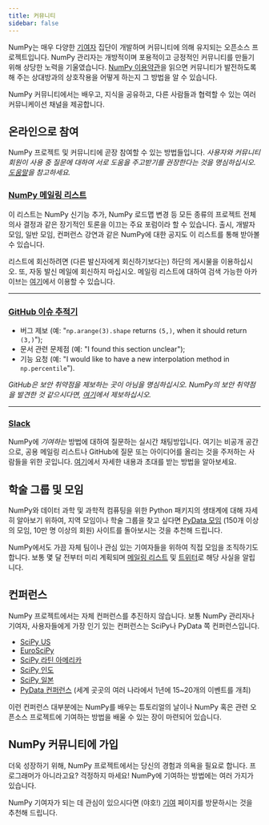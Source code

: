 ```yaml
---
title: 커뮤니티
sidebar: false
---
```


NumPy는 매우 다양한 [기여자](/gallery/team.html) 집단이 개발하며 커뮤니티에 의해 유지되는 오픈소스 프로젝트입니다. NumPy 관리자는 개방적이며 포용적이고 긍정적인 커뮤니티를 만들기 위해 상당한 노력을 기울였습니다. [NumPy 이용약관](/code-of-conduct)을 읽으면 커뮤니티가 발전하도록 해 주는 상대방과의 상호작용을 어떻게 하는지 그 방법을 알 수 있습니다.

NumPy 커뮤니티에서는 배우고, 지식을 공유하고, 다른 사람들과 협력할 수 있는 여러 커뮤니케이션 채널을 제공합니다.


## 온라인으로 참여

NumPy 프로젝트 및 커뮤니티에 곧장 참여할 수 있는 방법들입니다. _사용자와 커뮤니티 회원이 사용 중 질문에 대하여 서로 도움을 주고받기를 권장한다는 것을 명심하십시오. [도움말](/gethelp)을 참고하세요._


### [NumPy 메일링 리스트](https://mail.python.org/mailman/listinfo/numpy-discussion)

이 리스트는 NumPy 신기능 추가, NumPy 로드맵 변경 등 모든 종류의 프로젝트 전체 의사 결정과 같은 장기적인 토론을 이끄는 주요 포럼이라 할 수 있습니다. 출시, 개발자 모임, 일반 모임, 컨퍼런스 강연과 같은 NumPy에 대한 공지도 이 리스트를 통해 받아볼 수 있습니다.

리스트에 회신하려면 (다른 발신자에게 회신하기보다는) 하단의 게시물을 이용하십시오. 또, 자동 발신 메일에 회신하지 마십시오. 메일링 리스트에 대하여 검색 가능한 아카이브는 [여기](http://numpy-discussion.10968.n7.nabble.com/)에서 이용할 수 있습니다.

***

### [GitHub 이슈 추적기](https://github.com/numpy/numpy/issues)

- 버그 제보 (예: "`np.arange(3).shape` returns `(5,)`, when it should return `(3,)`");
- 문서 관련 문제점 (예: "I found this section unclear");
- 기능 요청 (예: "I would like to have a new interpolation method in `np.percentile`").

_GitHub은 보안 취약점을 제보하는 곳이 아님을 명심하십시오. NumPy의 보안 취약점을 발견한 것 같으시다면, [여기](https://tidelift.com/docs/security)에서 제보하십시오._

***

### [Slack](https://numpy-team.slack.com)

NumPy에 _기여하는_ 방법에 대하여 질문하는 실시간 채팅방입니다. 여기는 비공개 공간으로, 공용 메일링 리스트나 GitHub에 질문 또는 아이디어를 올리는 것을 주저하는 사람들을 위한 곳입니다. [여기](https://numpy.org/devdocs/dev/index.html#contributing-to-numpy)에서 자세한 내용과 초대를 받는 방법을 알아보세요.


## 학술 그룹 및 모임

NumPy와 데이터 과학 및 과학적 컴퓨팅을 위한 Python 패키지의 생태계에 대해 자세히 알아보기 위하여, 지역 모임이나 학술 그룹을 찾고 싶다면 [PyData 모임](https://www.meetup.com/pro/pydata/) (150개 이상의 모임, 10만 명 이상의 회원) 사이트를 돌아보시는 것을 추천해 드립니다.

NumPy에서도 가끔 자체 팀이나 관심 있는 기여자들을 위하여 직접 모임을 조직하기도 합니다. 보통 몇 달 전부터 미리 계획되며 [메일링 리스트](https://mail.python.org/mailman/listinfo/numpy-discussion) 및 [트위터](https://twitter.com/numpy_team)로 해당 사실을 알립니다.


## 컨퍼런스

NumPy 프로젝트에서는 자체 컨퍼런스를 추진하지 않습니다. 보통 NumPy 관리자나 기여자, 사용자들에게 가장 인기 있는 컨퍼런스는 SciPy나 PyData 쪽 컨퍼런스입니다.

- [SciPy US](https://conference.scipy.org)
- [EuroSciPy](https://www.euroscipy.org)
- [SciPy 라틴 아메리카](https://www.scipyla.org)
- [SciPy 인도](https://scipy.in)
- [SciPy 일본](https://conference.scipy.org)
- [PyData 컨퍼런스](https://pydata.org/event-schedule/) (세계 곳곳의 여러 나라에서 1년에 15~20개의 이벤트를 개최)

이런 컨퍼런스 대부분에는 NumPy를 배우는 튜토리얼의 날이나 NumPy 혹은 관련 오픈소스 프로젝트에 기여하는 방법을 배울 수 있는 장이 마련되어 있습니다.


## NumPy 커뮤니티에 가입

더욱 성장하기 위해, NumPy 프로젝트에서는 당신의 경험과 의욕을 필요로 합니다. 프로그래머가 아니라고요? 걱정하지 마세요! NumPy에 기여하는 방법에는 여러 가지가 있습니다.

NumPy 기여자가 되는 데 관심이 있으시다면 (야호!) [기여](/contribute) 페이지를 방문하시는 것을 추천해 드립니다.

